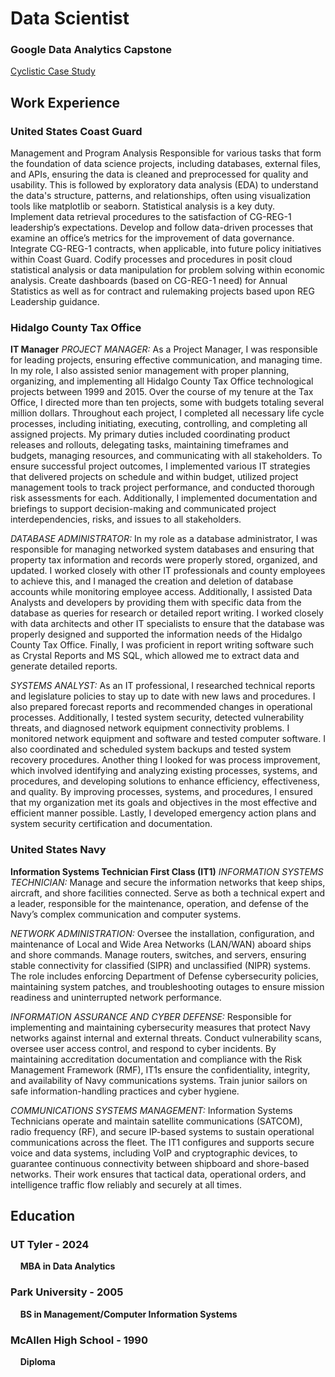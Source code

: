 # Data Scientist

### Google Data Analytics Capstone
[Cyclistic Case Study](https://fernandocantu72.github.io/Google-Data-Analytics-Cyclistic-Case-Study/)

## Work Experience

### United States Coast Guard 
Management and Program Analysis
Responsible for various tasks that form the foundation of data science projects, including databases, external files, and APIs, ensuring the data is cleaned and preprocessed for quality and usability. This is followed by exploratory data analysis (EDA) to understand the data's structure, patterns, and relationships, often using visualization tools like matplotlib or seaborn. Statistical analysis is a key duty. <br>
Implement data retrieval procedures to the satisfaction of CG-REG-1 leadership’s expectations. Develop and follow data-driven processes that examine an office’s metrics for the improvement of data governance. Integrate CG-REG-1 contracts, when applicable, into future policy initiatives within Coast Guard. Codify processes and procedures in posit cloud statistical analysis or data manipulation for problem solving within economic analysis. Create dashboards (based on CG-REG-1 need) for Annual Statistics as well as for contract and rulemaking projects based upon REG Leadership guidance. <br>

### Hidalgo County Tax Office
**IT Manager**
*PROJECT MANAGER:* As a Project Manager, I was responsible for leading projects, ensuring effective communication, and managing time. In my role, I also assisted senior management with proper planning, organizing, and implementing all Hidalgo County Tax Office technological projects between 1999 and 2015. Over the course of my tenure at the Tax Office, I directed more than ten projects, some with budgets totaling several million dollars. Throughout each project, I completed all necessary life cycle processes, including initiating, executing, controlling, and completing all assigned projects. My primary duties included coordinating product releases and rollouts, delegating tasks, maintaining timeframes and budgets, managing resources, and communicating with all stakeholders. To ensure successful project outcomes, I implemented various IT strategies that delivered projects on schedule and within budget, utilized project management tools to track project performance, and conducted thorough risk assessments for each. Additionally, I implemented documentation and briefings to support decision-making and communicated project interdependencies, risks, and issues to all stakeholders.<br>

*DATABASE ADMINISTRATOR:* In my role as a database administrator, I was responsible for managing networked system databases and ensuring that property tax information and records were properly stored, organized, and updated. I worked closely with other IT professionals and county employees to achieve this, and I managed the creation and deletion of database accounts while monitoring employee access. Additionally, I assisted Data Analysts and developers by providing them with specific data from the database as queries for research or detailed report writing. I worked closely with data architects and other IT specialists to ensure that the database was properly designed and supported the information needs of the Hidalgo County Tax Office. Finally, I was proficient in report writing software such as Crystal Reports and MS SQL, which allowed me to extract data and generate detailed reports.<br>

*SYSTEMS ANALYST:* As an IT professional, I researched technical reports and legislature policies to stay up to date with new laws and procedures. I also prepared forecast reports and recommended changes in operational processes. Additionally, I tested system security, detected vulnerability threats, and diagnosed network equipment connectivity problems. I monitored network equipment and software and tested computer software. I also coordinated and scheduled system backups and tested system recovery procedures. Another thing I looked for was process improvement, which involved identifying and analyzing existing processes, systems, and procedures, and developing solutions to enhance efficiency, effectiveness, and quality. By improving processes, systems, and procedures, I ensured that my organization met its goals and objectives in the most effective and efficient manner possible. Lastly, I developed emergency action plans and system security certification and documentation.<br>

### United States Navy
**Information Systems Technician First Class (IT1)**
*INFORMATION SYSTEMS TECHNICIAN:* Manage and secure the information networks that keep ships, aircraft, and shore facilities connected. Serve as both a technical expert and a leader, responsible for the maintenance, operation, and defense of the Navy’s complex communication and computer systems.<br>

*NETWORK ADMINISTRATION:* Oversee the installation, configuration, and maintenance of Local and Wide Area Networks (LAN/WAN) aboard ships and shore commands. Manage routers, switches, and servers, ensuring stable connectivity for classified (SIPR) and unclassified (NIPR) systems. The role includes enforcing Department of Defense cybersecurity policies, maintaining system patches, and troubleshooting outages to ensure mission readiness and uninterrupted network performance.<br>

*INFORMATION ASSURANCE AND CYBER DEFENSE:* Responsible for implementing and maintaining cybersecurity measures that protect Navy networks against internal and external threats. Conduct vulnerability scans, oversee user access control, and respond to cyber incidents. By maintaining accreditation documentation and compliance with the Risk Management Framework (RMF), IT1s ensure the confidentiality, integrity, and availability of Navy communications systems. Train junior sailors on safe information-handling practices and cyber hygiene.<br>

*COMMUNICATIONS SYSTEMS MANAGEMENT:* Information Systems Technicians operate and maintain satellite communications (SATCOM), radio frequency (RF), and secure IP-based systems to sustain operational communications across the fleet. The IT1 configures and supports secure voice and data systems, including VoIP and cryptographic devices, to guarantee continuous connectivity between shipboard and shore-based networks. Their work ensures that tactical data, operational orders, and intelligence traffic flow reliably and securely at all times.<br>

## Education
### UT Tyler - 2024
&nbsp;&nbsp;&nbsp;&nbsp;**MBA in Data Analytics**

### Park University - 2005
&nbsp;&nbsp;&nbsp;&nbsp;**BS in Management/Computer Information Systems**

### McAllen High School - 1990
&nbsp;&nbsp;&nbsp;&nbsp;**Diploma**
